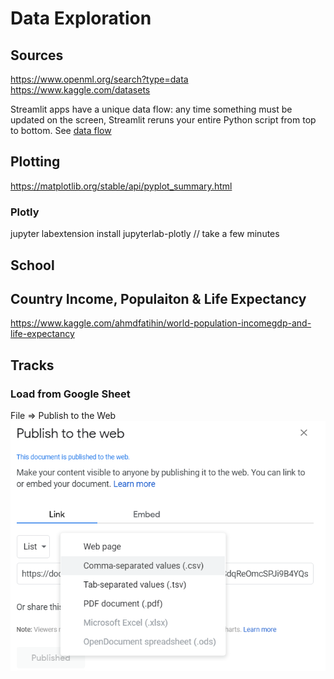 # Data Exploration

## Sources
https://www.openml.org/search?type=data
https://www.kaggle.com/datasets


Streamlit apps have a unique data flow: any time something must be updated on the screen, Streamlit reruns your entire Python script from top to bottom. See [data flow](https://docs.streamlit.io/en/stable/main_concepts.html#data-flow)

## Plotting

https://matplotlib.org/stable/api/pyplot_summary.html

### Plotly
jupyter labextension install jupyterlab-plotly // take a few minutes

## School

## Country Income, Populaiton & Life Expectancy
https://www.kaggle.com/ahmdfatihin/world-population-incomegdp-and-life-expectancy

## Tracks
### Load from Google Sheet
File => Publish to the Web
![](2021-04-16-14-45-43.png)